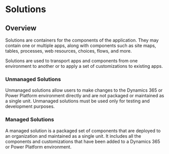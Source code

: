 # Solutions

## Overview

Solutions are containers for the components of the application. They may contain one or multiple apps, along with components such as site maps, tables, processes, web resources, choices, flows, and more.

Solutions are used to transport apps and components from one environment to another or to apply a set of customizations to existing apps.

### Unmanaged Solutions

Unmanaged solutions allow users to make changes to the Dynamics 365 or Power Platform environment directly and are not packaged or maintained as a single unit. Unmanaged solutions must be used only for testing and development purposes.

### Managed Solutions

A managed solution is a packaged set of components that are deployed to an organization and maintained as a single unit. It includes all the components and customizations that have been added to a Dynamics 365 or Power Platform environment.

###
